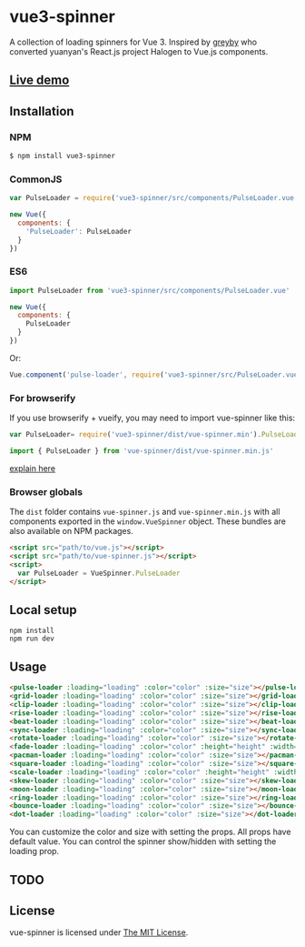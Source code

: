 # vue3-spinner

A collection of loading spinners for Vue 3. Inspired by [greyby](https://github.com/greyby/vue-spinner) who converted yuanyan's React.js project Halogen to Vue.js components.

## [Live demo](http://ricardoaponte.github.io/vue3-spinner/)

## Installation

### NPM
```bash
$ npm install vue3-spinner
```

### CommonJS
```js
var PulseLoader = require('vue3-spinner/src/components/PulseLoader.vue');

new Vue({
  components: {
    'PulseLoader': PulseLoader
  }
})
```

### ES6
```js
import PulseLoader from 'vue3-spinner/src/components/PulseLoader.vue'

new Vue({
  components: {
    PulseLoader
  }
})
```
Or:
```js
Vue.component('pulse-loader', require('vue3-spinner/src/PulseLoader.vue'));
```

### For browserify
If you use browserify + vueify, you may need to import vue-spinner like this:

```js
var PulseLoader= require('vue3-spinner/dist/vue-spinner.min').PulseLoader;
```

```js
import { PulseLoader } from 'vue-spinner/dist/vue-spinner.min.js'
```

[explain here](https://github.com/greyby/vue-spinner/issues/2)

### Browser globals
The `dist` folder contains `vue-spinner.js` and `vue-spinner.min.js` with all components exported in the <code>window.VueSpinner</code> object. These bundles are also available on NPM packages.

```html
<script src="path/to/vue.js"></script>
<script src="path/to/vue-spinner.js"></script>
<script>
  var PulseLoader = VueSpinner.PulseLoader
</script>
```

## Local setup

```
npm install
npm run dev
```

## Usage

```html
<pulse-loader :loading="loading" :color="color" :size="size"></pulse-loader>
<grid-loader :loading="loading" :color="color" :size="size"></grid-loader>
<clip-loader :loading="loading" :color="color" :size="size"></clip-loader>
<rise-loader :loading="loading" :color="color" :size="size"></rise-loader>
<beat-loader :loading="loading" :color="color" :size="size"></beat-loader>
<sync-loader :loading="loading" :color="color" :size="size"></sync-loader>
<rotate-loader :loading="loading" :color="color" :size="size"></rotate-loader>
<fade-loader :loading="loading" :color="color" :height="height" :width="width"></fade-loader>
<pacman-loader :loading="loading" :color="color" :size="size"></pacman-loader>
<square-loader :loading="loading" :color="color" :size="size"></square-loader>
<scale-loader :loading="loading" :color="color" :height="height" :width="width"></scale-loader>
<skew-loader :loading="loading" :color="color" :size="size"></skew-loader>
<moon-loader :loading="loading" :color="color" :size="size"></moon-loader>
<ring-loader :loading="loading" :color="color" :size="size"></ring-loader>
<bounce-loader :loading="loading" :color="color" :size="size"></bounce-loader>          
<dot-loader :loading="loading" :color="color" :size="size"></dot-loader>
```

You can customize the color and size with setting the props. All props have default value. You can control the spinner show/hidden with setting the loading prop.

## TODO



## License

vue-spinner is licensed under [The MIT License](LICENSE).

